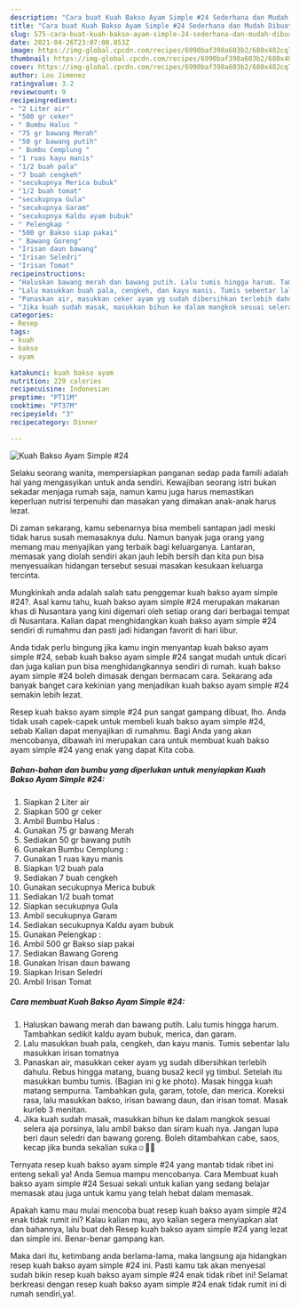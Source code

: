 ```yaml
---
description: "Cara buat Kuah Bakso Ayam Simple #24 Sederhana dan Mudah Dibuat"
title: "Cara buat Kuah Bakso Ayam Simple #24 Sederhana dan Mudah Dibuat"
slug: 575-cara-buat-kuah-bakso-ayam-simple-24-sederhana-dan-mudah-dibuat
date: 2021-04-26T23:07:00.853Z
image: https://img-global.cpcdn.com/recipes/6990baf398a603b2/680x482cq70/kuah-bakso-ayam-simple-24-foto-resep-utama.jpg
thumbnail: https://img-global.cpcdn.com/recipes/6990baf398a603b2/680x482cq70/kuah-bakso-ayam-simple-24-foto-resep-utama.jpg
cover: https://img-global.cpcdn.com/recipes/6990baf398a603b2/680x482cq70/kuah-bakso-ayam-simple-24-foto-resep-utama.jpg
author: Lou Jimenez
ratingvalue: 3.2
reviewcount: 9
recipeingredient:
- "2 Liter air"
- "500 gr ceker"
- " Bumbu Halus "
- "75 gr bawang Merah"
- "50 gr bawang putih"
- " Bumbu Cemplung "
- "1 ruas kayu manis"
- "1/2 buah pala"
- "7 buah cengkeh"
- "secukupnya Merica bubuk"
- "1/2 buah tomat"
- "secukupnya Gula"
- "secukupnya Garam"
- "secukupnya Kaldu ayam bubuk"
- " Pelengkap "
- "500 gr Bakso siap pakai"
- " Bawang Goreng"
- "Irisan daun bawang"
- "Irisan Seledri"
- "Irisan Tomat"
recipeinstructions:
- "Haluskan bawang merah dan bawang putih. Lalu tumis hingga harum. Tambahkan sedikit kaldu ayam bubuk, merica, dan garam."
- "Lalu masukkan buah pala, cengkeh, dan kayu manis. Tumis sebentar lalu masukkan irisan tomatnya"
- "Panaskan air, masukkan ceker ayam yg sudah dibersihkan terlebih dahulu. Rebus hingga matang, buang busa2 kecil yg timbul. Setelah itu masukkan bumbu tumis. (Bagian ini g ke photo). Masak hingga kuah matang sempurna. Tambahkan gula, garam, totole, dan merica. Koreksi rasa, lalu masukkan bakso, irisan bawang daun, dan irisan tomat. Masak kurleb 3 menitan."
- "Jika kuah sudah masak, masukkan bihun ke dalam mangkok sesuai selera aja porsinya, lalu ambil bakso dan siram kuah nya. Jangan lupa beri daun seledri dan bawang goreng. Boleh ditambahkan cabe, saos, kecap jika bunda sekalian suka☺️🙏🏻"
categories:
- Resep
tags:
- kuah
- bakso
- ayam

katakunci: kuah bakso ayam 
nutrition: 229 calories
recipecuisine: Indonesian
preptime: "PT11M"
cooktime: "PT37M"
recipeyield: "3"
recipecategory: Dinner

---
```



![Kuah Bakso Ayam Simple #24](https://img-global.cpcdn.com/recipes/6990baf398a603b2/680x482cq70/kuah-bakso-ayam-simple-24-foto-resep-utama.jpg)

Selaku seorang wanita, mempersiapkan panganan sedap pada famili adalah hal yang mengasyikan untuk anda sendiri. Kewajiban seorang istri bukan sekadar menjaga rumah saja, namun kamu juga harus memastikan keperluan nutrisi terpenuhi dan masakan yang dimakan anak-anak harus lezat.

Di zaman  sekarang, kamu sebenarnya bisa membeli santapan jadi meski tidak harus susah memasaknya dulu. Namun banyak juga orang yang memang mau menyajikan yang terbaik bagi keluarganya. Lantaran, memasak yang diolah sendiri akan jauh lebih bersih dan kita pun bisa menyesuaikan hidangan tersebut sesuai masakan kesukaan keluarga tercinta. 



Mungkinkah anda adalah salah satu penggemar kuah bakso ayam simple #24?. Asal kamu tahu, kuah bakso ayam simple #24 merupakan makanan khas di Nusantara yang kini digemari oleh setiap orang dari berbagai tempat di Nusantara. Kalian dapat menghidangkan kuah bakso ayam simple #24 sendiri di rumahmu dan pasti jadi hidangan favorit di hari libur.

Anda tidak perlu bingung jika kamu ingin menyantap kuah bakso ayam simple #24, sebab kuah bakso ayam simple #24 sangat mudah untuk dicari dan juga kalian pun bisa menghidangkannya sendiri di rumah. kuah bakso ayam simple #24 boleh dimasak dengan bermacam cara. Sekarang ada banyak banget cara kekinian yang menjadikan kuah bakso ayam simple #24 semakin lebih lezat.

Resep kuah bakso ayam simple #24 pun sangat gampang dibuat, lho. Anda tidak usah capek-capek untuk membeli kuah bakso ayam simple #24, sebab Kalian dapat menyajikan di rumahmu. Bagi Anda yang akan mencobanya, dibawah ini merupakan cara untuk membuat kuah bakso ayam simple #24 yang enak yang dapat Kita coba.

<!--inarticleads1-->

##### Bahan-bahan dan bumbu yang diperlukan untuk menyiapkan Kuah Bakso Ayam Simple #24:

1. Siapkan 2 Liter air
1. Siapkan 500 gr ceker
1. Ambil  Bumbu Halus :
1. Gunakan 75 gr bawang Merah
1. Sediakan 50 gr bawang putih
1. Gunakan  Bumbu Cemplung :
1. Gunakan 1 ruas kayu manis
1. Siapkan 1/2 buah pala
1. Sediakan 7 buah cengkeh
1. Gunakan secukupnya Merica bubuk
1. Sediakan 1/2 buah tomat
1. Siapkan secukupnya Gula
1. Ambil secukupnya Garam
1. Sediakan secukupnya Kaldu ayam bubuk
1. Gunakan  Pelengkap :
1. Ambil 500 gr Bakso siap pakai
1. Sediakan  Bawang Goreng
1. Gunakan Irisan daun bawang
1. Siapkan Irisan Seledri
1. Ambil Irisan Tomat




<!--inarticleads2-->

##### Cara membuat Kuah Bakso Ayam Simple #24:

1. Haluskan bawang merah dan bawang putih. Lalu tumis hingga harum. Tambahkan sedikit kaldu ayam bubuk, merica, dan garam.
1. Lalu masukkan buah pala, cengkeh, dan kayu manis. Tumis sebentar lalu masukkan irisan tomatnya
1. Panaskan air, masukkan ceker ayam yg sudah dibersihkan terlebih dahulu. Rebus hingga matang, buang busa2 kecil yg timbul. Setelah itu masukkan bumbu tumis. (Bagian ini g ke photo). Masak hingga kuah matang sempurna. Tambahkan gula, garam, totole, dan merica. Koreksi rasa, lalu masukkan bakso, irisan bawang daun, dan irisan tomat. Masak kurleb 3 menitan.
1. Jika kuah sudah masak, masukkan bihun ke dalam mangkok sesuai selera aja porsinya, lalu ambil bakso dan siram kuah nya. Jangan lupa beri daun seledri dan bawang goreng. Boleh ditambahkan cabe, saos, kecap jika bunda sekalian suka☺️🙏🏻




Ternyata resep kuah bakso ayam simple #24 yang mantab tidak ribet ini enteng sekali ya! Anda Semua mampu mencobanya. Cara Membuat kuah bakso ayam simple #24 Sesuai sekali untuk kalian yang sedang belajar memasak atau juga untuk kamu yang telah hebat dalam memasak.

Apakah kamu mau mulai mencoba buat resep kuah bakso ayam simple #24 enak tidak rumit ini? Kalau kalian mau, ayo kalian segera menyiapkan alat dan bahannya, lalu buat deh Resep kuah bakso ayam simple #24 yang lezat dan simple ini. Benar-benar gampang kan. 

Maka dari itu, ketimbang anda berlama-lama, maka langsung aja hidangkan resep kuah bakso ayam simple #24 ini. Pasti kamu tak akan menyesal sudah bikin resep kuah bakso ayam simple #24 enak tidak ribet ini! Selamat berkreasi dengan resep kuah bakso ayam simple #24 enak tidak rumit ini di rumah sendiri,ya!.

